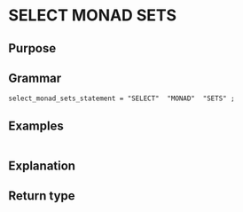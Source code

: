 # SELECT MONAD SETS

## Purpose

## Grammar

```
select_monad_sets_statement = "SELECT"  "MONAD"  "SETS" ;

```

## Examples

```
```

## Explanation



## Return type



